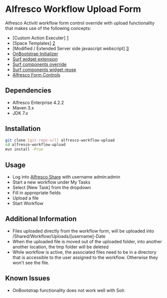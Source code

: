 Alfresco Workflow Upload Form
=========

Alfresco Activiti workflow form control override with upload functionality that makes use of the following concepts:

  - [Custom Action Executer] [1]
  - [Space Templates] [2]
  - [Modified / Extended Server side javascript webscript] [3]
  - [OnBootstrap Initializer][4]
  - [Surf widget extension][5]
  - [Surf components override][5]
  - [Surf components widget reuse][5]
  - [Alfresco Form Controls][6]

Dependencies
--------------
  - Alfresco Enterprise 4.2.2
  - Maven 3.x
  - JDK 7.x




Installation
--------------

```sh
git clone [git-repo-url] alfresco-workflow-upload
cd alfresco-workflow-upload
mvn install -Prun
```

Usage
--------------
  - Log into [Alfresco Share] with username admin:admin
  - Start a new workflow under My Tasks
  - Select [New Task] from the dropdown
  - Fill in appropriate fields
  - Upload a file
  - Start Workflow

Additional Information
--------------
  - Files uploaded directly from the workflow form, will be uploaded into /Shared/Workflow/Uploads/[username]-Date
  - When the uploaded file is moved out of the uploaded folder, into another another location, the tmp folder will be deleted
  - While workflow is active, the associated files need to be in a directory that is accessible to the user assigned to the workflow. Otherwise they won't see the file.

Known Issues
--------------
  - OnBootstrap functionality does not work well with Solr. 



[Alfresco Share]:http://localhost:8080/share
[1]:https://wiki.alfresco.com/wiki/Custom_Actions
[2]:http://docs.alfresco.com/4.2/tasks/tuh-spaces-create-template.html
[3]:http://docs.alfresco.com/4.2/concepts/API-JS-intro.html
[4]:http://swazzy.com/docs/springsurf/d1/d2b/a00018.php
[5]:http://docs.alfresco.com/4.2/concepts/dev-extensions-share.html
[6]:http://docs.alfresco.com/4.2/tasks/forms-formcontrol-config.html

